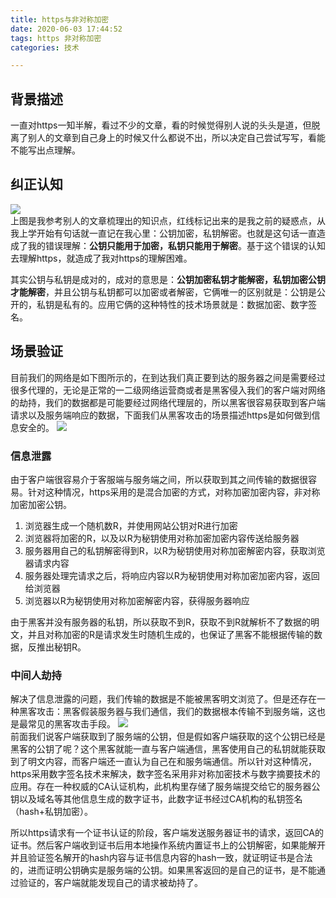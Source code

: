 ```yaml
---
title: https与非对称加密
date: 2020-06-03 17:44:52  
tags: https 非对称加密  
categories: 技术

---
```

## 背景描述
一直对https一知半解，看过不少的文章，看的时候觉得别人说的头头是道，但脱离了别人的文章到自己身上的时候又什么都说不出，所以决定自己尝试写写，看能不能写出点理解。

## 纠正认知
![](http://chuantu.xyz/t6/738/1591178176x2073446431.png)  
上图是我参考别人的文章梳理出的知识点，红线标记出来的是我之前的疑惑点，从我上学开始有句话就一直记在我心里：公钥加密，私钥解密。也就是这句话一直造成了我的错误理解：**公钥只能用于加密，私钥只能用于解密**。基于这个错误的认知去理解https，就造成了我对https的理解困难。

其实公钥与私钥是成对的，成对的意思是：**公钥加密私钥才能解密，私钥加密公钥才能解密**，并且公钥与私钥都可以加密或者解密，它俩唯一的区别就是：公钥是公开的，私钥是私有的。应用它俩的这种特性的技术场景就是：数据加密、数字签名。

<!-- more -->

## 场景验证
目前我们的网络是如下图所示的，在到达我们真正要到达的服务器之间是需要经过很多代理的，无论是正常的一二级网络运营商或者是黑客侵入我们的客户端对网络的劫持，我们的数据都是可能要经过网络代理层的，所以黑客很容易获取到客户端请求以及服务端响应的数据，下面我们从黑客攻击的场景描述https是如何做到信息安全的。
![](http://chuantu.xyz/t6/738/1591186694x3703728804.png)

### 信息泄露
由于客户端很容易介于客服端与服务端之间，所以获取到其之间传输的数据很容易。针对这种情况，https采用的是混合加密的方式，对称加密加密内容，非对称加密加密公钥。

1. 浏览器生成一个随机数R，并使用网站公钥对R进行加密
2. 浏览器将加密的R，以及以R为秘钥使用对称加密加密内容传送给服务器
3. 服务器用自己的私钥解密得到R，以R为秘钥使用对称加密解密内容，获取浏览器请求内容
4. 服务器处理完请求之后，将响应内容以R为秘钥使用对称加密加密内容，返回给浏览器  
5. 浏览器以R为秘钥使用对称加密解密内容，获得服务器响应

由于黑客并没有服务器的私钥，所以获取不到R，获取不到R就解析不了数据的明文，并且对称加密的R是请求发生时随机生成的，也保证了黑客不能根据传输的数据，反推出秘钥R。

### 中间人劫持
解决了信息泄露的问题，我们传输的数据是不能被黑客明文浏览了。但是还存在一种黑客攻击：黑客假装服务器与我们通信，我们的数据根本传输不到服务端，这也是最常见的黑客攻击手段。
![](http://chuantu.xyz/t6/738/1591189478x3661913030.png)  
前面我们说客户端获取到了服务端的公钥，但是假如客户端获取的这个公钥已经是黑客的公钥了呢？这个黑客就能一直与客户端通信，黑客使用自己的私钥就能获取到了明文内容，而客户端还一直认为自己在和服务端通信。所以针对这种情况，https采用数字签名技术来解决，数字签名采用非对称加密技术与数字摘要技术的应用。存在一种权威的CA认证机构，此机构里存储了服务端提交给它的服务器公钥以及域名等其他信息生成的数字证书，此数字证书经过CA机构的私钥签名（hash+私钥加密）。  

所以https请求有一个证书认证的阶段，客户端发送服务器证书的请求，返回CA的证书。然后客户端收到证书后用本地操作系统内置证书上的公钥解密，如果能解开并且验证签名解开的hash内容与证书信息内容的hash一致，就证明证书是合法的，进而证明公钥确实是服务端的公钥。如果黑客返回的是自己的证书，是不能通过验证的，客户端就能发现自己的请求被劫持了。
  
